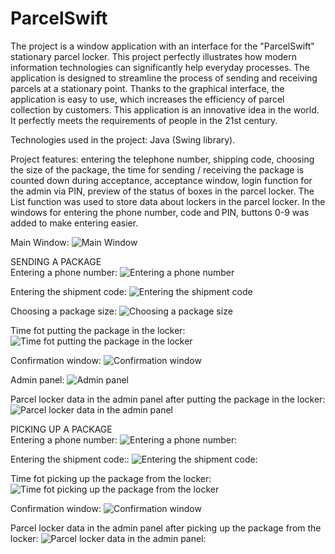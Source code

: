 # ParcelSwift

The project is a window application with an interface for the "ParcelSwift" stationary parcel locker. This project perfectly illustrates how modern information technologies can significantly help everyday processes. The application is designed to streamline the process of sending and receiving parcels at a stationary point. Thanks to the graphical interface, the application is easy to use, which increases the efficiency of parcel collection by customers. This application is an innovative idea in the world. It perfectly meets the requirements of people in the 21st century.

Technologies used in the project: Java (Swing library).

Project features: entering the telephone number, shipping code, choosing the size of the package, the time for sending / receiving the package is counted down during acceptance, acceptance window, login function for the admin via PIN, preview of the status of boxes in the parcel locker. The List function was used to store data about lockers in the parcel locker. In the windows for entering the phone number, code and PIN, buttons 0-9 was added to make entering easier.

Main Window:
![Main Window](https://github.com/karoldziadkowiec/ParcelSwift/blob/master/photos/1_.png)

SENDING A PACKAGE<br/>
Entering a phone number:
![Entering a phone number](https://github.com/karoldziadkowiec/ParcelSwift/blob/master/photos/2.png)

Entering the shipment code:
![Entering the shipment code](https://github.com/karoldziadkowiec/ParcelSwift/blob/master/photos/3.png)

Choosing a package size:
![Choosing a package size](https://github.com/karoldziadkowiec/ParcelSwift/blob/master/photos/4.png)

Time fot putting the package in the locker:
![Time fot putting the package in the locker](https://github.com/karoldziadkowiec/ParcelSwift/blob/master/photos/5.png)

Confirmation window:
![Confirmation window](https://github.com/karoldziadkowiec/ParcelSwift/blob/master/photos/6.png)

Admin panel:
![Admin panel](https://github.com/karoldziadkowiec/ParcelSwift/blob/master/photos/7.png)

Parcel locker data in the admin panel after putting the package in the locker:
![Parcel locker data in the admin panel](https://github.com/karoldziadkowiec/ParcelSwift/blob/master/photos/8.png)

PICKING UP A PACKAGE<br/>
Entering a phone number:
![Entering a phone number:](https://github.com/karoldziadkowiec/ParcelSwift/blob/master/photos/9.png)

Entering the shipment code::
![Entering the shipment code:](https://github.com/karoldziadkowiec/ParcelSwift/blob/master/photos/10.png)

Time fot picking up the package from the locker:
![Time fot picking up the package from the locker](https://github.com/karoldziadkowiec/ParcelSwift/blob/master/photos/11.png)

Confirmation window:
![Confirmation window](https://github.com/karoldziadkowiec/ParcelSwift/blob/master/photos/12.png)

Parcel locker data in the admin panel after picking up the package from the locker:
![Parcel locker data in the admin panel:](https://github.com/karoldziadkowiec/ParcelSwift/blob/master/photos/13.png)
